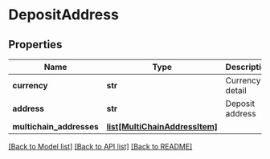 # DepositAddress

## Properties
Name | Type | Description | Notes
------------ | ------------- | ------------- | -------------
**currency** | **str** | Currency detail | 
**address** | **str** | Deposit address | 
**multichain_addresses** | [**list[MultiChainAddressItem]**](MultiChainAddressItem.md) |  | [optional] 

[[Back to Model list]](../README.md#documentation-for-models) [[Back to API list]](../README.md#documentation-for-api-endpoints) [[Back to README]](../README.md)


